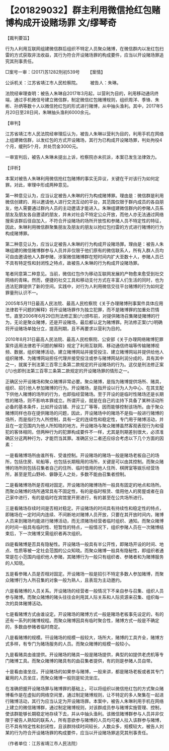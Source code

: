 # 【201829032】群主利用微信抢红包赌博构成开设赌场罪 文/缪琴奇

【裁判要旨】

行为人利用互联网组建微信群后组织不特定人员聚众赌博，在微信群内以发红包扫雷的方式获取非法收益，其行为符合开设赌场罪的构成要件，应当以开设赌场罪追究其刑事责任。

□案号一审：(2017)苏1282刑初539号 　　【案情】

公诉机关：江苏省靖江市人民检察院。 　　被告人：朱琳。

法院经审理查明：被告人朱琳自2017年3月起，以营利为目的，利用移动通讯终端，通过手机微信号建立微信群，制定微信红包赌博规则，组织周洋、季锋、朱彬、孙炳等数十人以微信抢红包的形式进行赌博，从中抽头渔利。其中，2017年5月20日至28日间，朱琳抽头渔利6000余元。

【审判】

江苏省靖江市人民法院经审理后认为，被告人朱琳以营利为目的，利用手机在网络上组建微信群，以发红包的方式开设赌场，其行为已构成开设赌场罪，判处拘役4个月，缓刑5个月，并处罚金3000元。

一审宣判后，被告人朱琳未提出上诉，检察院亦未抗诉，本案已发生法律效力。

【评析】

本案对被告人朱琳利用微信抢红包赌博的事实无异议，关键在干对该行为如何定罪。对此，审理中形成两种意见。

第一种意见认为，应当认定被告人朱琳的行为构成赌博罪。理由是：微信群是利用微信创建的、用以邀请他人进行交流互动的平台，其范围仅限于群内成员的各自朋友，他人需要通过群内人员的主动邀请才能进入。朱琳组建微信群内的参赌人员系朋友及朋友各自邀请的朋友，并未对社会不特定公众开放，而他人亦无法通过网络搜索该群后径自加入，不符合开设赌场的场所开放性和参赌人员不特定性的特征，因此，朱琳利用微信群聚集朋友及朋友的朋友以抢红包扫雷的方式进行赌博的行为构成赌博罪。

第二种意见认为，应当认定被告人朱琳的行为构成开设赌场罪。理由是：被告人朱琳组建的微信赌博群参与人员并非仅限于他们原有的微信联系人，所有入群人员均可自由邀请他人入群参赌，涉案微信赌博群在短时间内扩大至数十人，参赌人员已不具有特定性和封闭性之特点，故被告人朱琳的行为构成开设赌场罪。

笔者同意第二种意见。当前，微信红包作为移动互联网发展的产物愈来愈受到社交网络的青睐。然而，便捷的社交工具和移动支付方式在丰富人们生活的同时，也为违法犯罪提供了新的空间。实践中，对行为人利用微信交往平台赌博的行为如何定罪量刑认识不一。

2005年5月11日最高人民法院、最高人民检察院《关于办理赌博刑事案件具体应用法律若干问题的解释》将开设赌场罪作为独立犯罪，而不是赌博罪的加重处罚情节。直至2006年6月29日刑法修正案(六)颁布前，对提供赌场召集赌徒赌博的行为，无论是聚众赌博，还是开设赌场，最后都认定为赌博罪。刑法修正案(六)明确将开设赌场单独分立，提高刑期，且不再要求以营利为目的。

2010年8月31日最高人民法院、最高人民检察院、公安部《关于办理网络赌博犯罪案件适用法律若干问题的解释》规定了利用互联网、移动通信终端等传输赌博视频、数据，组织赌博活动，建立赌博网站并接受投注、建立赌博网站并提供给他人组织赌博、为赌博网站担任代理并接受投注或参与赌博网站利润分成的，具有其中之一，就属于刑法第三百零三条第二款规定的开设赌场的行为。这仅是刑法修正案(六)也即刑法第三百零三条第二款规定的开设赌场罪的情形之一。

正确区分开设赌场和聚众赌博非常必要。聚众赌博，是指为赌博提供场所、赌具，组织、招引他人参加赌博的行为。开设赌场，是指开设以行为人为中心、在其支配下供他人赌博的场所的行为，也即指经营赌场。至于开设的是临时性赌场还是长期性的赌场，则不影响本罪成立。所谓开设，就是在自己的主持下具备了某种活动所必备的基本条件，比如开设店铺、开设工厂等等，因而能够控制该场所。由于聚众赌博同样也存在提供赌场的问题，因此，开设赌场中的赌场不是指一般进行赌博的场所，而是指行为人所控制，具有一定的连续性和稳定性，专门用于赌博活动，并且在一定范围内为他人所知晓的地方。开设赌场与聚众赌博虽然客观表现行为和侵犯的客体相同，但两种行为的犯罪构成要件不一样，尤其是刑期差别很大，必须准确区分这两种行为，才能罚当其罪。准确区分二者还应综合考虑以下几个方面的因素：

一是看赌博场所由谁所有、受谁控制。开设赌场的赌场一般是赌场老板自己的场所，包括住房、轮船等，也包括长期租用的场所，关键是可以由其控制。而聚众赌博的场所则包括召集者自己的住所、临时借用的他人住所、棋牌室等娱乐经营场所，甚至是荒山野岭、僻静无人之处，多数不能由召集者控制。

二是看赌博场所是否相对固定。开设赌场的赌博场所一般具有固定的地点和场所。而聚众赌博的场所通常具有不固定性，有的是临时租赁、借用他人的房屋或者在自己家中进行，有的是临时在宾馆里开房进行，有的甚至在公共场所进行。

三是看赌场存续时间是否相对稳定。开设赌场的时间具有持续性和稳定性的特点，即赌场在一定时间内连续、不间断地对赌博人员开放，只要在其开放时间内，赌博人员来到赌场均能进行赌博活动，而无须赌场经营者临时组织、通知。而聚众赌博的时间一般具有临时性、短暂性的特点，一般情况下，组织参赌人员在一次赌博结束后，下一次赌博又需组织者再次组织。

四是看赌博是否具有隐秘性。开设赌场一般具有半公开性，即赌场开设的时间、地点、性质等被一定社会范围的公众知晓。而聚众赌博一般具有隐秘性，即组织者通常是在小范围内组织他人参赌，其赌博行为一般只有组织者、参赌者和为赌博服务的人知晓。

五是看参赌人员是否相对固定。开设赌场一般是招引不特定多数人参加赌博，而聚众赌博行为人所召集的对象一般为熟人，且表现为主动邀约。

六是看赌博的人员关系。开设赌场的经营者一般情况下不亲自参与召集、组织人员参与赌博。而聚众赌博的赌头往往会利用其人际关系和人际资源来召集、组织每一次的具体赌博活动。

七是看赌博方式由谁设定。开设赌场的赌博方式一般是赌场老板事先设定的，有的还有一系列的赌博规程。而聚众赌博因具有临时聚合性，赌博方式一般是不确定的，多数由参赌者临时商定。

八是看赌博的规模。幵设赌场的规模一般较大，场所大，赌博的工具齐全，赌博方式多样，有专门为赌场服务的人员。而聚众赌博的规模一般较小。

九是看赌具由谁提供。开设赌场的赌具一般是赌场提供，典型的如提供老虎机等专门赌博工具。而聚众赌博的赌具有的由召集者提供，有的则是参赌人员自带。

十是看由谁坐庄。开设赌场的如果参与赌博，一般来讲，都是赌场老板或者其专门雇用的人员坐庄，而聚众赌博一般则是轮流坐庄。

在准确把握开设赌场罪与赌博罪的基础上，可以将组织以微信抢红包的方式聚众赌博看作是在虚拟的网络空间里，通过制定赌博规则，让不特定的多人聚集在一起进行赌博活动，其行为应当认定为开设赌场罪。本案中，被告人朱琳利用手机在网络上建立的微信赌博群，通过制定赌博规则，对该群成员参与赌博实施管理、控制，使该群能够长期稳定地存续下去，并从中抽头渔利。该微信赌博群参与人员并非仅限于被告人熟知的联系人，所有意欲参与赌博的人员均可被人拉入该群参与赌博，已不具有特定性和封闭性，且该群持续时间较长，人数众多，规模较大，被告人刘某的行为符合开设赌场罪的构成要件，应当以开设赌场罪追究其刑事责任。

（作者单位：江苏省靖江市人民法院）